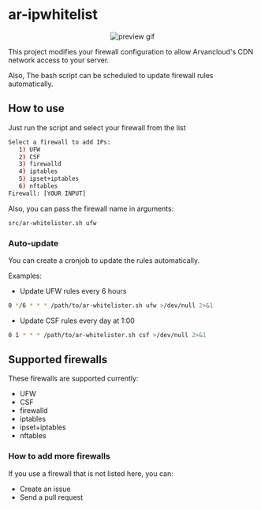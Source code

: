 # ar-ipwhitelist

<p align="center">
    <img alt="preview gif" src="https://github.com/sh-sh-dev/ar-ipwhitelist/raw/main/preview.gif">
</p>

This project modifies your firewall configuration to allow Arvancloud's CDN network access to your server.

Also, The bash script can be scheduled to update firewall rules automatically.

## How to use

Just run the script and select your firewall from the list
```sh
Select a firewall to add IPs:
   1) UFW
   2) CSF
   3) firewalld
   4) iptables
   5) ipset+iptables
   6) nftables
Firewall: [YOUR INPUT]
```

Also, you can pass the firewall name in arguments:
```sh
src/ar-whitelister.sh ufw
``` 

### Auto-update

You can create a cronjob to update the rules automatically.

Examples:

* Update UFW rules every 6 hours
```sh
0 */6 * * * /path/to/ar-whitelister.sh ufw >/dev/null 2>&1
```

* Update CSF rules every day at 1:00
```sh
0 1 * * * /path/to/ar-whitelister.sh csf >/dev/null 2>&1
```

## Supported firewalls

These firewalls are supported currently:

* UFW
* CSF
* firewalld
* iptables
* ipset+iptables
* nftables

### How to add more firewalls

If you use a firewall that is not listed here, you can:
* Create an issue
* Send a pull request
